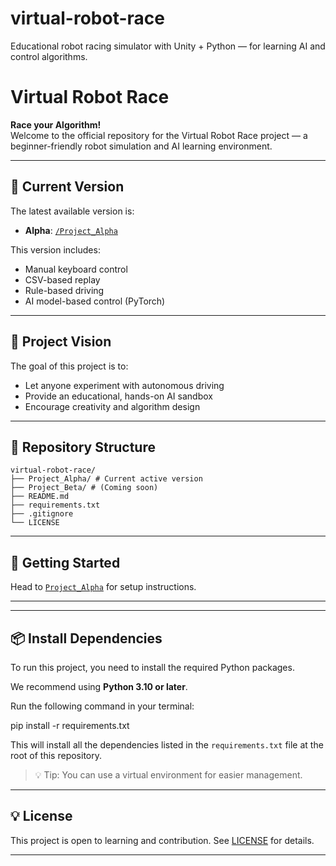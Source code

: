 # virtual-robot-race
Educational robot racing simulator with Unity + Python — for learning AI and control algorithms.

# Virtual Robot Race

**Race your Algorithm!**  
Welcome to the official repository for the Virtual Robot Race project — a beginner-friendly robot simulation and AI learning environment.

---

## 🔧 Current Version

The latest available version is:

- **Alpha**: [`/Project_Alpha`](./Project_Alpha)

This version includes:
- Manual keyboard control
- CSV-based replay
- Rule-based driving
- AI model-based control (PyTorch)

---

## 🧭 Project Vision

The goal of this project is to:
- Let anyone experiment with autonomous driving
- Provide an educational, hands-on AI sandbox
- Encourage creativity and algorithm design

---

## 📁 Repository Structure

```
virtual-robot-race/
├── Project_Alpha/ # Current active version
├── Project_Beta/ # (Coming soon)
├── README.md
├── requirements.txt
├── .gitignore
└── LICENSE

```

---

## 📢 Getting Started

Head to [`Project_Alpha`](./Project_Alpha) for setup instructions.

---


---

## 📦 Install Dependencies

To run this project, you need to install the required Python packages.

We recommend using **Python 3.10 or later**.

Run the following command in your terminal:


pip install -r requirements.txt



This will install all the dependencies listed in the `requirements.txt` file at the root of this repository.

> 💡 Tip: You can use a virtual environment for easier management.

---


## 💡 License

This project is open to learning and contribution. See [LICENSE](./LICENSE) for details.

---
